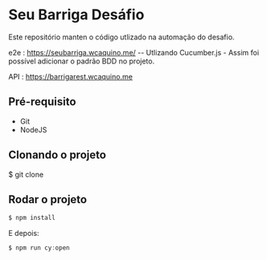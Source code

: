 # Seu Barriga Desáfio

Este repositório manten o código utlizado na automação do desafio.

e2e : https://seubarriga.wcaquino.me/
-- Utlizando Cucumber.js - Assim foi possível adicionar o padrão BDD no projeto.

API : https://barrigarest.wcaquino.me

## Pré-requisito
* Git
* NodeJS
## Clonando o projeto

$ git clone


## Rodar o projeto

~~~javascript
$ npm install
~~~

E depois: 

~~~javascript
$ npm run cy:open
~~~